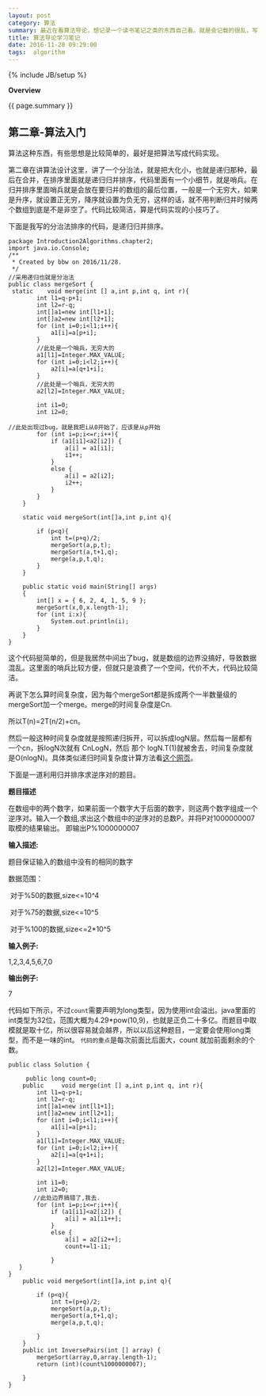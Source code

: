 ```yaml
---
layout: post
category: 算法
summary: 最近在看算法导论，想记录一个读书笔记之类的东西自己看。就是会记载的很乱，写的很随意，自己看，反正这个博客也不会公开，hhhh。
title: 算法导论学习笔记
date: 2016-11-28 09:29:00
tags:  algorithm
---
```


{% include JB/setup %}


**Overview**

{{ page.summary }}


## 第二章-算法入门

算法这种东西，有些思想是比较简单的，最好是把算法写成代码实现。

第二章在讲算法设计这里，讲了一个分治法，就是把大化小，也就是递归那种，最后在合并，在排序里面就是递归归并排序，代码里面有一个小细节，就是哨兵。在归并排序里面哨兵就是会放在要归并的数组的最后位置，一般是一个无穷大，如果是升序，就设置正无穷，降序就设置为负无穷，这样的话，就不用判断归并时候两个数组到底是不是非空了。代码比较简洁，算是代码实现的小技巧了。

<!--more-->

下面是我写的分治法排序的代码，是递归归并排序。

```
package Introduction2Algorithms.chapter2;
import java.io.Console;
/**
 * Created by bbw on 2016/11/28.
 */
//采用递归也就是分治法
public class mergeSort {
 static    void merge(int [] a,int p,int q, int r){
        int l1=q-p+1;
        int l2=r-q;
        int[]a1=new int[l1+1];
        int[]a2=new int[l2+1];
        for (int i=0;i<l1;i++){
            a1[i]=a[p+i];
        }
        //此处是一个哨兵，无穷大的
        a1[l1]=Integer.MAX_VALUE;
        for (int i=0;i<l2;i++){
            a2[i]=a[q+1+i];
        }
        //此处是一个哨兵，无穷大的
        a2[l2]=Integer.MAX_VALUE;

        int i1=0;
        int i2=0;

//此处出现过bug，就是我把i从0开始了，应该是从p开始
        for (int i=p;i<=r;i++){
            if (a1[i1]<a2[i2]) {
                a[i] = a1[i1];
                i1++;
            }
            else {
                a[i] = a2[i2];
                i2++;
            }
        }
    }

    static void mergeSort(int[]a,int p,int q){

        if (p<q){
            int t=(p+q)/2;
            mergeSort(a,p,t);
            mergeSort(a,t+1,q);
            merge(a,p,t,q);
        }
    }

    public static void main(String[] args)
    {
        int[] x = { 6, 2, 4, 1, 5, 9 };
        mergeSort(x,0,x.length-1);
        for (int i:x){
            System.out.println(i);
        }
    }
}
```

这个代码挺简单的，但是我居然中间出了bug，就是数组的边界没搞好，导致数据混乱。这里面的哨兵比较方便，但就只是浪费了一个空间，代价不大，代码比较简洁。

再说下怎么算时间复杂度，因为每个mergeSort都是拆成两个一半数量级的mergeSort加一个merge。merge的时间复杂度是Cn.

所以T(n)=2T(n/2)+cn。

然后一般这种时间复杂度就是按照递归拆开，可以拆成logN层。然后每一层都有一个cn，拆logN次就有 CnLogN，然后  那个 logN.T(1)就被舍去，时间复杂度就是O(nlogN)。具体类似递归时间复杂度计算方法看[这个网页](http://blog.csdn.net/xiaoxian8023/article/details/8134260)。

下面是一道利用归并排序求逆序对的题目。

**题目描述**

在数组中的两个数字，如果前面一个数字大于后面的数字，则这两个数字组成一个逆序对。输入一个数组,求出这个数组中的逆序对的总数P。并将P对1000000007取模的结果输出。 即输出P%1000000007 

**输入描述:**

题目保证输入的数组中没有的相同的数字

数据范围：

​	对于%50的数据,size<=10^4

​	对于%75的数据,size<=10^5

​	对于%100的数据,size<=2*10^5

**输入例子:**

1,2,3,4,5,6,7,0

**输出例子:**

7

代码如下所示，不过`count`需要声明为long类型，因为使用int会溢出。java里面的int类型为32位，范围大概为4.29*pow(10,9)，也就是正负二十多亿。而题目中取模就是取十亿，所以很容易就会越界，所以以后这种题目，一定要会使用long类型，而不是一味的int。
`代码的重点`是每次前面比后面大，count 就加前面剩余的个数。

```
public class Solution {

     public long count=0;
    public     void merge(int [] a,int p,int q, int r){
        int l1=q-p+1;
        int l2=r-q;
        int[]a1=new int[l1+1];
        int[]a2=new int[l2+1];
        for (int i=0;i<l1;i++){
            a1[i]=a[p+i];
        }
        a1[l1]=Integer.MAX_VALUE;
        for (int i=0;i<l2;i++){
            a2[i]=a[q+1+i];
        }
        a2[l2]=Integer.MAX_VALUE;
    
        int i1=0;
        int i2=0;
       //此处边界搞错了,我去.
        for (int i=p;i<=r;i++){
            if (a1[i1]<a2[i2]) {
                a[i] = a1[i1++];
            }
            else {
                a[i] = a2[i2++];
                count+=l1-i1;
    
            } 
   }
}
    public void mergeSort(int[]a,int p,int q){
    
        if (p<q){
            int t=(p+q)/2;
            mergeSort(a,p,t);
            mergeSort(a,t+1,q);
            merge(a,p,t,q);
    
        }
    }
    public int InversePairs(int [] array) {
        mergeSort(array,0,array.length-1);
        return (int)(count%1000000007);
    
    }
}

```








